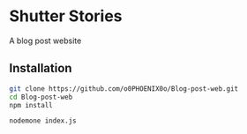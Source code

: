 # Shutter Stories
A blog post website

## Installation
```bash
git clone https://github.com/o0PHOENIX0o/Blog-post-web.git
cd Blog-post-web
npm install

nodemone index.js
```
